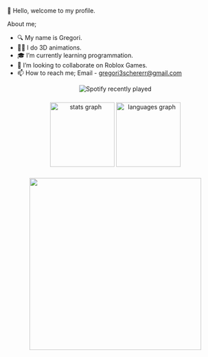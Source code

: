 👋 Hello, welcome to my profile.

  About me;
- 🔍 My name is Gregori.
- 🏃‍♂️ I do 3D animations.
- 🎓 I’m currently learning programmation.
- 🧾 I’m looking to collaborate on Roblox Games.
- 📫 How to reach me; Email - gregori3schererr@gmail.com


<!---
Greg-Scherer/Greg-Scherer is a ✨ special ✨ repository because its `README.md` (this file) appears on your GitHub profile.
You can click the Preview link to take a look at your changes.
--->


<div align="center">
  <img src="https://spotify-recently-played-readme.vercel.app/api?count=5" alt="Spotify recently played"  />
</div>

###

<div align="center">
  <img src="https://github-readme-stats.vercel.app/api?username=Greg-Scherer&hide_title=false&hide_rank=false&show_icons=true&include_all_commits=true&count_private=true&disable_animations=false&theme=dracula&locale=en&hide_border=false&order=1" height="150" alt="stats graph"  />
  <img src="https://github-readme-stats.vercel.app/api/top-langs?username=Greg-Scherer&locale=en&hide_title=false&layout=compact&card_width=320&langs_count=5&theme=dracula&hide_border=false&order=2" height="150" alt="languages graph"  />
</div>

###

<div align="center">
  <img height="400" src="https://media4.giphy.com/media/v1.Y2lkPTc5MGI3NjExdXc2YW13d2pxbHA0bnd6MHlmemRweGxneTV0MXE3enJiajdoMHVxaiZlcD12MV9pbnRlcm5hbF9naWZfYnlfaWQmY3Q9Zw/In0Lpu4FVivjISX9HT/giphy.gif"  />
</div>

###
